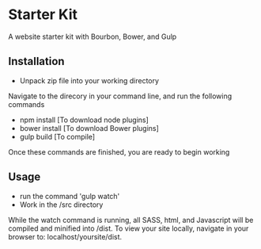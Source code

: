 # Starter Kit
A website starter kit with Bourbon, Bower, and Gulp

## Installation
- Unpack zip file into your working directory

Navigate to the direcory in your command line, and run the following commands

- npm install [To download node plugins]
- bower install [To download Bower plugins]
- gulp build [To compile]

Once these commands are finished, you are ready to begin working

## Usage
- run the command 'gulp watch' 
- Work in the /src directory

While the watch command is running, all SASS, html, and Javascript will be compiled and minified into /dist. To view your site locally, navigate in your browser to: localhost/yoursite/dist.
